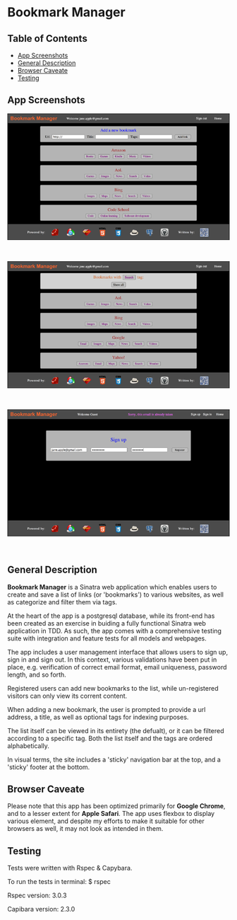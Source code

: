 <h1>Bookmark Manager</h1>

## Table of Contents

* [App Screenshots](#app-screenshots)
* [General Description](#general-description)
* [Browser Caveate](#browser-caveate)
* [Testing](#testing)


## App Screenshots

![](public/images/app_screenshot_1.png "app_screenshot_1")

<br/>

![](public/images/app_screenshot_2.png "app_screenshot_2")


<br/>

![](public/images/app_screenshot_3.png "app_screenshot_3")


<br/>

##  General Description

<p><strong>Bookmark Manager</strong> is a Sinatra web application which enables users 
to create and save a list of links (or 'bookmarks') to various websites, as well as categorize 
and filter them via tags.</p>

<p>At the heart of the app is a postgresql database, while its front-end has been 
created as an exercise in buiding a fully functional Sinatra web application in TDD. 
As such, the app comes with a comprehensive testing suite with integration and feature 
tests for all models and webpages.</p> 

<p>The app includes a user management interface that allows users to sign up,
sign in and sign out. In this context, various validations have been put in place, e.g.
verification of correct email format, email uniqueness, password length, and so forth.</p>

<p>Registered users can add new bookmarks to the list, while un-registered visitors can only 
view its corrent content.</p>

<p>When adding a new bookmark, the user is prompted to provide a url address, a title, as well as
optional tags for indexing purposes.</p>

<p>The list itself can be viewed in its entirety (the defualt), or it can be filtered according
to a specific tag. Both the list itself and the tags are ordered alphabetically.</p>

<p>In visual terms, the site includes a 'sticky' navigation bar at the top, and a 'sticky' footer at
the bottom.</p>


##  Browser Caveate

<p>Please note that this app has been optimized primarily for <strong>Google Chrome</strong>, 
and to a lesser extent for <strong>Apple Safari</strong>. The app uses flexbox to display 
various element, and despite my efforts to make it suitable for other browsers as well, 
it may not look as intended in them.</p>


##  Testing

<p>Tests were written with Rspec & Capybara.</p>

<p>To run the tests in terminal: $ rspec</p>

<p>Rspec version: 3.0.3</p>

<p>Capibara version: 2.3.0</p>
